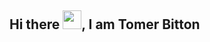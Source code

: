 ## Hi there <img src="https://raw.githubusercontent.com/MartinHeinz/MartinHeinz/master/wave.gif" width = "30px">, I am Tomer Bitton

<!--
**TomerBitton/TomerBitton** is a ✨ _special_ ✨ repository because its `README.md` (this file) appears on your GitHub profile.

Here are some ideas to get you started:

- 🔭 I’m currently working on ...
- 🌱 I’m currently learning ...
- 👯 I’m looking to collaborate on ...
- 🤔 I’m looking for help with ...
- 💬 Ask me about ...
- 📫 How to reach me: ...
- 😄 Pronouns: ...
- ⚡ Fun fact: ...
-->
